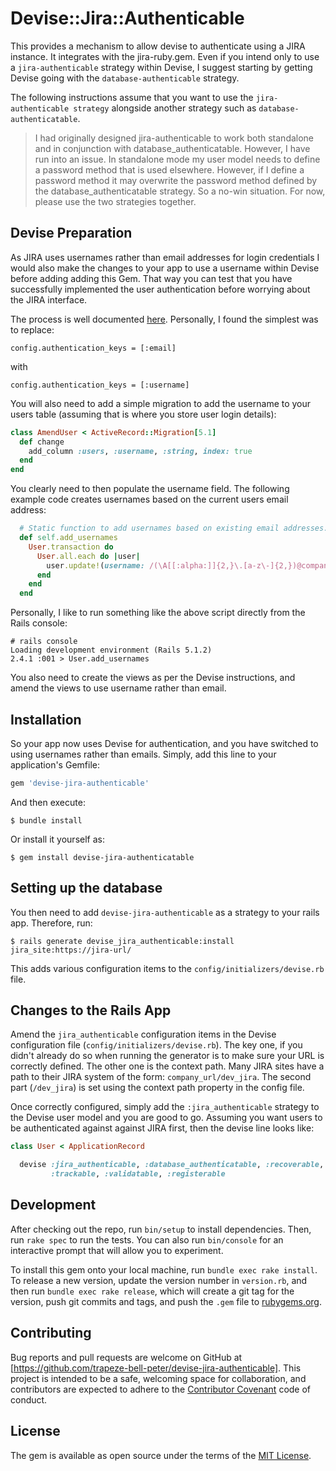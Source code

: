 # Devise::Jira::Authenticable

This provides a mechanism to allow devise to authenticate using a JIRA instance.  It integrates with the jira-ruby.gem.  Even if you intend only to use a `jira-authenticable` strategy within Devise, I suggest starting by getting Devise going with the `database-authenticable` strategy.

The following instructions assume that you want to use the `jira-authenticable strategy` alongside another strategy such as `database-authenticatable`.

> I had originally designed jira-authenticable to work both standalone and in conjunction
> with database_authenticatable.  However, I have run into an issue.  In standalone mode
> my user model needs to define a password method that is used elsewhere.  However, if
> I define a password method it may overwrite the password method defined by the
> database_authenticatable strategy.  So a no-win situation.  For now, please use the two
> strategies together.

## Devise Preparation

As JIRA uses usernames rather than email addresses for login credentials I would also make the changes to your app to use a username within Devise before adding adding this Gem.  That way you can test that you have successfully implemented the user authentication before worrying about the JIRA interface.

The process is well documented [here](https://github.com/plataformatec/devise/wiki/How-To:-Allow-users-to-sign-in-with-something-other-than-their-email-address).  Personally, I found the simplest was to replace:

    config.authentication_keys = [:email]

with

    config.authentication_keys = [:username]

You will also need to add a simple migration to add the username to your users table (assuming that is where you store user login details):

```ruby
class AmendUser < ActiveRecord::Migration[5.1]
  def change
    add_column :users, :username, :string, index: true
  end
end
```

You clearly need to then populate the username field.  The following example code creates usernames based on the current users email address:

```ruby
  # Static function to add usernames based on existing email addresses.
  def self.add_usernames
    User.transaction do
      User.all.each do |user|
        user.update!(username: /(\A[[:alpha:]]{2,}\.[a-z\-]{2,})@companyname\.com\z/.match(user.email)[1])
      end
    end
  end
```

Personally, I like to run something like the above script directly from the Rails console:

    # rails console
    Loading development environment (Rails 5.1.2)
    2.4.1 :001 > User.add_usernames

You also need to create the views as per the Devise instructions, and amend the views to use username rather than email.
    
## Installation

So your app now uses Devise for authentication, and you have switched to using usernames rather than emails.  Simply, add this line to your application's Gemfile:

```ruby
gem 'devise-jira-authenticable'
```

And then execute:

    $ bundle install

Or install it yourself as:

    $ gem install devise-jira-authenticatable

## Setting up the database

You then need to add `devise-jira-authenticable` as a strategy to your rails app.  Therefore, run:

    $ rails generate devise_jira_authenticable:install jira_site:https://jira-url/ 

This adds various configuration items to the `config/initializers/devise.rb` file.

## Changes to the Rails App

Amend the `jira_authenticable` configuration items in the Devise configuration file (`config/initializers/devise.rb`).  The key one, if you didn't already do so when running the generator is to make sure your URL is correctly defined.  The other one is the context path.  Many JIRA sites have a path to their JIRA system of the form: `company_url/dev_jira`.  The second part (`/dev_jira`) is set using the context path property in the config file.

Once correctly configured, simply add the `:jira_authenticable` strategy to the Devise user model and
you are good to go.  Assuming you want users to be authenticated against against JIRA first, then the devise line looks like:

```ruby
class User < ApplicationRecord

  devise :jira_authenticable, :database_authenticatable, :recoverable, :rememberable,
         :trackable, :validatable, :registerable
```


## Development

After checking out the repo, run `bin/setup` to install dependencies. Then, run `rake spec` to run the tests. You can also run `bin/console` for an interactive prompt that will allow you to experiment.

To install this gem onto your local machine, run `bundle exec rake install`. To release a new version, update the version number in `version.rb`, and then run `bundle exec rake release`, which will create a git tag for the version, push git commits and tags, and push the `.gem` file to [rubygems.org](https://rubygems.org).

## Contributing

Bug reports and pull requests are welcome on GitHub at [https://github.com/trapeze-bell-peter/devise-jira-authenticable]. This project is intended to be a safe, welcoming space for collaboration, and contributors are expected to adhere to the [Contributor Covenant](http://contributor-covenant.org) code of conduct.


## License

The gem is available as open source under the terms of the [MIT License](http://opensource.org/licenses/MIT).

